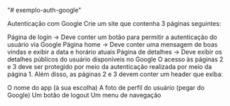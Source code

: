 "# exemplo-auth-google" 

Autenticação com Google
Crie um site que contenha 3 páginas seguintes:

Página de login -> Deve conter um botão para permitir a autenticação do usuário via Google
Página home -> Deve conter uma mensagem de boas vindas e exibir a data e horário atuais
Página de detalhes -> Deve exibir os detalhes públicos do usuário disponíveis no Google
O acesso às páginas 2 e 3 deve ser protegido por meio da autenticação realizada por meio da página 1. Além disso, as páginas 2 e 3 devem conter um header que exiba:

O nome do app (à sua escolha)
A foto de perfil do usuário (pegar do Google)
Um botão de logout
Um menu de navegação
